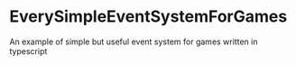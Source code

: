# EverySimpleEventSystemForGames
An example of simple but useful event system for games written in typescript
